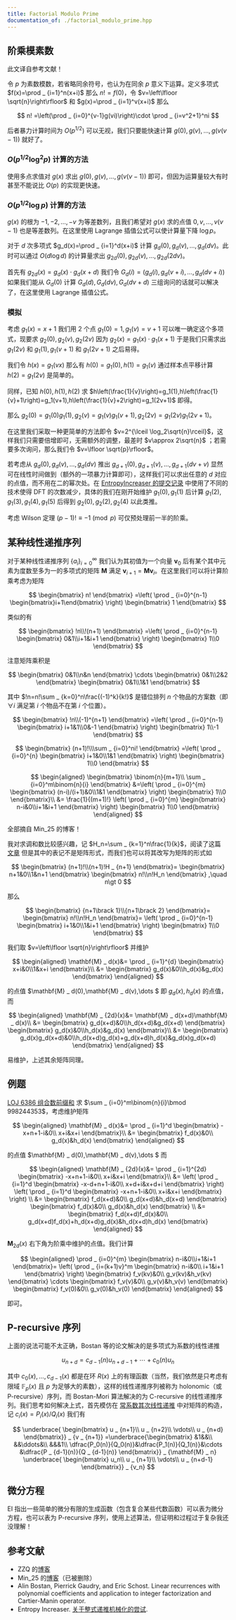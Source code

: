 ```yaml
---
title: Factorial Modulo Prime
documentation_of: ./factorial_modulo_prime.hpp
---
```


## 阶乘模素数

此文译自参考文献！

令 $p$ 为素数模数，若省略同余符号，也认为在同余 $p$ 意义下运算。定义多项式 $f(x)=\prod _ {i=1}^n(x+i)$ 那么 $n!=f(0)$，令 $v=\left\lfloor \sqrt{n}\right\rfloor$ 和 $g(x)=\prod _ {i=1}^v(x+i)$ 那么

$$
n! =\left(\prod _ {i=0}^{v-1}g(vi)\right)\cdot \prod _ {i=v^2+1}^ni
$$

后者暴力计算时间为 $O(p^{1/2})$ 可以无视，我们只要能快速计算 $g(0),g(v),\dots ,g(v(v-1))$ 就好了。

### $O(p^{1/2}\log ^2p)$ 计算的方法

使用多点求值对 $g(x)$ 求出 $g(0),g(v),\dots ,g(v(v-1))$ 即可，但因为运算量较大有时甚至不能说比 $O(p)$ 的实现更快速。

### $O(p^{1/2}\log p)$ 计算的方法

$g(x)$ 的根为 $-1,-2,\dots ,-v$ 为等差数列，且我们希望对 $g(x)$ 求的点值 $0,v,\dots ,v(v-1)$ 也是等差数列。在这里使用 Lagrange 插值公式可以使计算量下降 $\log p$。

对于 $d$ 次多项式 $g_d(x)=\prod _ {i=1}^d(x+i)$ 计算 $g_d(0),g_d(v),\dots ,g_d(dv)$。此时可以通过 $O(d\log d)$ 的计算量求出 $g_{2d}(0),g_{2d}(v),\dots ,g_{2d}(2dv)$。

首先有 $g_{2d}(x)=g_d(x)\cdot g_d(x+d)$ 我们令 $G_d(i)=(g_d(i),g_d(v+i),\dots ,g_d(dv+i))$ 如果我们能从 $G_d(0)$ 计算 $G_d(d),G_d(dv),G_d(dv+d)$ 三组询问的话就可以解决了，在这里使用 Lagrange 插值公式。

### 模拟

考虑 $g_1(x)=x+1$ 我们用 $2$ 个点 $g_1(0)=1,g_1(v)=v+1$ 可以唯一确定这个多项式，现要求 $g_2(0),g_2(v),g_2(2v)$ 因为 $g_2(x)=g_1(x)\cdot g_1(x+1)$ 于是我们只需求出 $g_1(2v)$ 和 $g_1(1),g_1(v+1)$ 和 $g_1(2v+1)$ 之后易得。

我们令 $h(x)=g_1(vx)$ 那么有 $h(0)=g_1(0),h(1)=g_1(v)$ 通过样本点平移计算 $h(2)=g_1(2v)$ 是简单的。

同样，已知 $h(0),h(1),h(2)$ 求 $h\left(\frac{1}{v}\right)=g_1(1),h\left(\frac{1}{v}+1\right)=g_1(v+1),h\left(\frac{1}{v}+2\right)=g_1(2v+1)$ 即得。

那么 $g_2(0)=g_1(0)g_1(1),g_2(v)=g_1(v)g_1(v+1),g_2(2v)=g_1(2v)g_1(2v+1)$。

在这里我们采取一种更简单的方法即令 $v=2^{\lceil \log_2\sqrt{n}\rceil}$，这样我们只需要倍增即可，无需额外的调整，最差时 $v\approx 2\sqrt{n}$ ；若需要多次询问，那么我们令 $v=\lfloor \sqrt{p}\rfloor$。

若考虑从 $g_d(0),g_d(v),\dots ,g_d(dv)$ 推出 $g_{d+1}(0),g_{d+1}(v),\dots ,g_{d+1}(dv+v)$ 显然可在线性时间做到（额外的一项暴力计算即可），这样我们可以求出任意的 $d$ 对应的点值，而不用在二的幂次处。在 [EntropyIncreaser 的提交记录](https://loj.ac/s/1110094) 中使用了不同的技术使得 DFT 的次数减少，具体的我们在刚开始维护 $g_1(0),g_1(1)$ 后计算 $g_1(2),g_1(3),g_1(4),g_1(5)$ 后得到 $g_2(0),g_2(2),g_2(4)$ 以此类推。

考虑 Wilson 定理 $(p-1)!\equiv -1\pmod{p}$ 可仅预处理前一半的阶乘。

## 某种线性递推序列

对于某种线性递推序列 $\lbrace a_i\rbrace _ {i=0}^\infty$ 我们认为其初值为一个向量 $\mathbf{v} _ 0$ 后有某个其中元素为度数至多为一的多项式的矩阵 $\mathbf{M}$ 满足 $\mathbf{v} _ {i+1}=\mathbf{M}\mathbf{v} _ {i}$。在这里我们可以将计算阶乘考虑为矩阵

$$
\begin{bmatrix}
n!
\end{bmatrix}
=\left(
\prod _ {i=0}^{n-1}
\begin{bmatrix}i+1\end{bmatrix}
\right)
\begin{bmatrix}
1
\end{bmatrix}
$$

类似的有

$$
\begin{bmatrix}
!n\\!(n+1)
\end{bmatrix}
=\left(
\prod _ {i=0}^{n-1}
\begin{bmatrix}
0&1\\i+1&i+1
\end{bmatrix}
\right)
\begin{bmatrix}
1\\0
\end{bmatrix}
$$

注意矩阵乘积是

$$
\begin{bmatrix}
0&1\\n&n
\end{bmatrix}
\cdots
\begin{bmatrix}
0&1\\2&2
\end{bmatrix}
\begin{bmatrix}
0&1\\1&1
\end{bmatrix}
$$

其中 $!n=n!\sum _ {k=0}^n\frac{(-1)^k}{k!}$ 是错位排列 $n$ 个物品的方案数（即 $\forall i$ 满足第 $i$ 个物品不在第 $i$ 个位置）。

$$
\begin{bmatrix}
!n\\(-1)^{n+1}
\end{bmatrix}
=\left(
\prod _ {i=0}^{n-1}
\begin{bmatrix}
i+1&1\\0&-1
\end{bmatrix}
\right)
\begin{bmatrix}
1\\-1
\end{bmatrix}
$$

$$
\begin{bmatrix}
(n+1)!\\\sum _ {i=0}^ni!
\end{bmatrix}
=\left(
\prod _ {i=0}^{n}
\begin{bmatrix}
i+1&0\\1&1
\end{bmatrix}
\right)
\begin{bmatrix}
1\\0
\end{bmatrix}
$$

$$
\begin{aligned}
\begin{bmatrix}
\binom{n}{m+1}\\
\sum _ {i=0}^m\binom{n}{i}
\end{bmatrix}
&=\left(
\prod _ {i=0}^{m}
\begin{bmatrix}
(n-i)/(i+1)&0\\1&1
\end{bmatrix}
\right)
\begin{bmatrix}
1\\0
\end{bmatrix}\\
&=
\frac{1}{(m+1)!}
\left(
\prod _ {i=0}^{m}
\begin{bmatrix}
n-i&0\\i+1&i+1
\end{bmatrix}
\right)
\begin{bmatrix}
1\\0
\end{bmatrix}
\end{aligned}
$$

全部摘自 Min\_25 的博客！

我对求调和数比较感兴趣，记 $H_n=\sum _ {k=1}^n\frac{1}{k}$，阅读了这篇 [文章](https://www.luogu.com.cn/blog/NaCly-Fish-blog/ji-yu-bei-zeng-wei-hu-duo-xiang-shi-dian-zhi-di-ji-suan) 但是其中的表记不是矩阵形式，而我们也可以将其改写为矩阵的形式如

$$
\begin{bmatrix}
(n+1)!\\(n+1)!H _ {n+1}
\end{bmatrix}=
\begin{bmatrix}
n+1&0\\1&n+1
\end{bmatrix}
\begin{bmatrix}
n!\\n!H_n
\end{bmatrix}
,\quad n\gt 0
$$

那么

$$
\begin{bmatrix}
{n+1\brack 1}\\{n+1\brack 2}
\end{bmatrix}=
\begin{bmatrix}
n!\\n!H_n
\end{bmatrix}=
\left(
\prod _ {i=0}^{n-1}
\begin{bmatrix}
i+1&0\\1&i+1
\end{bmatrix}
\right)
\begin{bmatrix}
1\\0
\end{bmatrix}
$$

我们取 $v=\left\lfloor \sqrt{n}\right\rfloor$ 并维护

$$
\begin{aligned}
\mathbf{M} _ d(x)&=
\prod _ {i=1}^{d}
\begin{bmatrix}
x+i&0\\1&x+i
\end{bmatrix}\\
&=
\begin{bmatrix}
g_d(x)&0\\h_d(x)&g_d(x)
\end{bmatrix}
\end{aligned}
$$

的点值 $\mathbf{M} _ d(0),\mathbf{M} _ d(v),\dots $ 即 $g_d(x),h_d(x)$ 的点值，而

$$
\begin{aligned}
\mathbf{M} _ {2d}(x)&=
\mathbf{M} _ d(x+d)\mathbf{M} _ d(x)\\
&=
\begin{bmatrix}
g_d(x+d)&0\\h_d(x+d)&g_d(x+d)
\end{bmatrix}
\begin{bmatrix}
g_d(x)&0\\h_d(x)&g_d(x)
\end{bmatrix}\\
&=
\begin{bmatrix}
g_d(x)g_d(x+d)&0\\h_d(x+d)g_d(x)+g_d(x+d)h_d(x)&g_d(x)g_d(x+d)
\end{bmatrix}
\end{aligned}
$$

易维护，上述其余矩阵同理。

## 例题

[LOJ 6386 组合数前缀和](https://loj.ac/p/6386) 求 $\sum _ {i=0}^m\binom{n}{i}\bmod 998244353$，考虑维护矩阵

$$
\begin{aligned}
\mathbf{M} _ d(x)&=
\prod _ {i=1}^d
\begin{bmatrix}
-x+n+1-i&0\\
x+i&x+i
\end{bmatrix}\\
&=
\begin{bmatrix}
f_d(x)&0\\
g_d(x)&h_d(x)
\end{bmatrix}
\end{aligned}
$$

的点值 $\mathbf{M} _ d(0),\mathbf{M} _ d(v),\dots $ 而

$$
\begin{aligned}
\mathbf{M} _ {2d}(x)&=
\prod _ {i=1}^{2d}
\begin{bmatrix}
-x+n+1-i&0\\
x+i&x+i
\end{bmatrix}\\
&=
\left(
\prod _ {i=1}^d
\begin{bmatrix}
-x-d+n+1-i&0\\
x+d+i&x+d+i
\end{bmatrix}
\right)
\left(
\prod _ {i=1}^d
\begin{bmatrix}
-x+n+1-i&0\\
x+i&x+i
\end{bmatrix}
\right) \\
&=
\begin{bmatrix}
f_d(x+d)&0\\
g_d(x+d)&h_d(x+d)
\end{bmatrix}
\begin{bmatrix}
f_d(x)&0\\
g_d(x)&h_d(x)
\end{bmatrix} \\
&=
\begin{bmatrix}
f_d(x+d)f_d(x)&0\\
g_d(x+d)f_d(x)+h_d(x+d)g_d(x)&h_d(x+d)h_d(x)
\end{bmatrix}
\end{aligned}
$$

$\mathbf{M} _ {2d}(x)$ 右下角为阶乘中维护的点值。我们计算

$$
\begin{aligned}
\prod _ {i=0}^{m}
\begin{bmatrix}
n-i&0\\i+1&i+1
\end{bmatrix}=
\left(
\prod _ {i=(k+1)v}^m
\begin{bmatrix}
n-i&0\\
i+1&i+1
\end{bmatrix}
\right)
\begin{bmatrix}
f_v(kv)&0\\
g_v(kv)&h_v(kv)
\end{bmatrix}
\cdots
\begin{bmatrix}
f_v(v)&0\\
g_v(v)&h_v(v)
\end{bmatrix}
\begin{bmatrix}
f_v(0)&0\\
g_v(0)&h_v(0)
\end{bmatrix}
\end{aligned}
$$

即可。

## P-recursive 序列

上面的说法可能不太正确，Bostan 等的论文解决的是多项式为系数的线性递推

$$
u _ {n+d}=c _ {d-1}(n)u _ {n+d-1}+\cdots +c_0(n)u_n
$$

其中 $c_0(x),\dots ,c _ {d-1}(x)$ 都是在环 $R(x)$ 上的有理函数（当然，我们依然是只考虑有限域 $\mathbb{F} _ {p}(x)$ 且 $p$ 为足够大的素数），这样的线性递推序列被称为 holonomic（或 P-recursive）序列，而 Bostan-Mori 算法解决的为 C-recursive 的线性递推序列。我们思考如何解决上式，首先模仿在 [常系数其次线性递推](https://oi-wiki.org/math/linear-recurrence/) 中对矩阵的构造，记 $c_i(x)=P_i(x)/Q_i(x)$ 我们有

$$
\underbrace{
\begin{bmatrix}
u _ {n+1}\\
u _ {n+2}\\
\vdots\\
u _ {n+d}
\end{bmatrix}} _ {v _ {n+1}}
=\underbrace{\begin{bmatrix}
&1&&\\
&&\ddots&\\
&&&1\\
\dfrac{P_0(n)}{Q_0(n)}&\dfrac{P_1(n)}{Q_1(n)}&\cdots &\dfrac{P _ {d-1}(n)}{Q _ {d-1}(n)}
\end{bmatrix}} _ {\mathbf{M} _ n}
\underbrace{
\begin{bmatrix}
u_n\\
u _ {n+1}\\
\vdots\\
u _ {n+d-1}
\end{bmatrix}} _ {v_n}
$$

## 微分方程

EI 指出一些简单的微分有限的生成函数（包含复合某些代数函数）可以表为微分方程，也可以表为 P-recursive 序列，使用上述算法，但证明和过程过于复杂我还没理解！

## 参考文献

- ZZQ 的[博客](https://www.cnblogs.com/zzqsblog/p/8408691.html)
- Min\_25 的[博客](http://min-25.hatenablog.com/entry/2017/04/10/215046)（已被删除）
- Alin Bostan, Pierrick Gaudry, and Eric Schost. Linear recurrences with polynomial coefficients and application to integer factorization and Cartier-Manin operator.
- Entropy Increaser. [关于整式递推机械化的尝试](https://blog.csdn.net/EI_Captain/article/details/108930959).